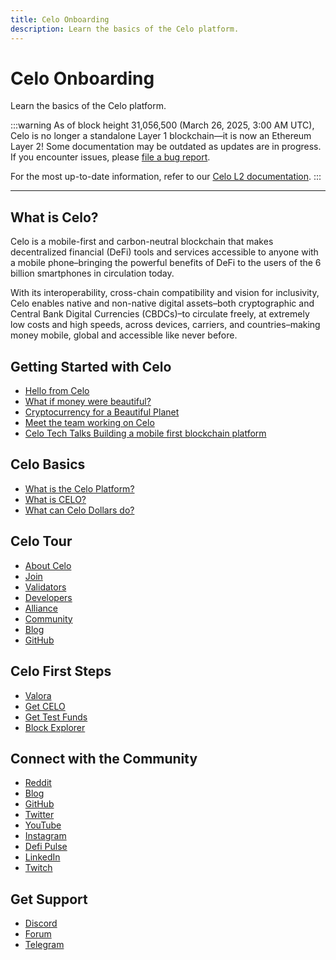 ```yaml
---
title: Celo Onboarding
description: Learn the basics of the Celo platform.
---
```


# Celo Onboarding

Learn the basics of the Celo platform.

:::warning
As of block height 31,056,500 (March 26, 2025, 3:00 AM UTC), Celo is no longer a standalone Layer 1 blockchain—it is now an Ethereum Layer 2!
Some documentation may be outdated as updates are in progress. If you encounter issues, please [file a bug report](https://github.com/celo-org/docs/issues/new/choose).

For the most up-to-date information, refer to our [Celo L2 documentation](https://docs.celo.org/cel2).
:::

---

## What is Celo?

Celo is a mobile-first and carbon-neutral blockchain that makes decentralized financial (DeFi) tools and services accessible to anyone with a mobile phone–bringing the powerful benefits of DeFi to the users of the 6 billion smartphones in circulation today.

With its interoperability, cross-chain compatibility and vision for inclusivity, Celo enables native and non-native digital assets–both cryptographic and Central Bank Digital Currencies (CBDCs)–to circulate freely, at extremely low costs and high speeds, across devices, carriers, and countries–making money mobile, global and accessible like never before.

## Getting Started with Celo

- [Hello from Celo](https://medium.com/celoorg/hello-from-celo-34bf195cb99?source=false---------0)
- [What if money were beautiful?](https://www.youtube.com/watch?v=kKggE5OvyhE&list=PLsQbsop73cfHAblkFzkgDJ2amxaWoNstC)
- [Cryptocurrency for a Beautiful Planet](https://medium.com/celoorg/cryptocurrency-for-a-beautiful-planet-e47299dfb1c3)
- [Meet the team working on Celo](https://www.youtube.com/watch?v=F5SnS1v9fNo&list=PLsQbsop73cfHAblkFzkgDJ2amxaWoNstC&index=2)
- [Celo Tech Talks Building a mobile first blockchain platform](https://www.youtube.com/watch?v=bp2loYXPhbM&list=PLsQbsop73cfGmUdABArPaXagPB2EpBkNc)

## Celo Basics

- [What is the Celo Platform?](https://www.youtube.com/watch?v=ofQD_hhq09g&list=PLsQbsop73cfGRlLENseWOt7CPzocUXSRq)
- [What is CELO?](https://www.youtube.com/watch?v=mkpTmbkRv4A&list=PLsQbsop73cfGRlLENseWOt7CPzocUXSRq&index=2)
- [What can Celo Dollars do?](https://www.youtube.com/watch?v=n1k1JcjTnp8&list=PLsQbsop73cfGRlLENseWOt7CPzocUXSRq&index=3)

## Celo Tour

- [About Celo](https://celo.org/)
- [Join](https://celo.org/careers)
- [Validators](https://celo.org/validators)
- [Developers](https://celo.org/developers)
- [Alliance](https://celo.org/ecosystem)
- [Community](https://celo.org/community)
- [Blog](https://medium.com/celoorg)
- [GitHub](https://github.com/celo-org)

## Celo First Steps

- [Valora](https://valoraapp.com/)
- [Get CELO](https://celohub.org/purchase)
- [Get Test Funds](https://faucet.celo.org)
- [Block Explorer](https://explorer.celo.org/)

## Connect with the Community

- [Reddit](https://www.reddit.com/r/celo/)
- [Blog](https://medium.com/celoorg)
- [GitHub](https://github.com/celo-org)
- [Twitter](https://x.com/Celo)
- [YouTube](https://www.youtube.com/channel/UCCZgos_YAJSXm5QX5D5Wkcw)
- [Instagram](https://www.instagram.com/celoorg/)
- [Defi Pulse](https://defipulse.com/)
- [LinkedIn](https://www.linkedin.com/company/celo-foundation)
- [Twitch](https://www.twitch.tv/celoorg)

## Get Support

- [Discord](https://chat.celo.org/)
- [Forum](https://forum.celo.org/)
- [Telegram](https://t.me/celoplatform)
